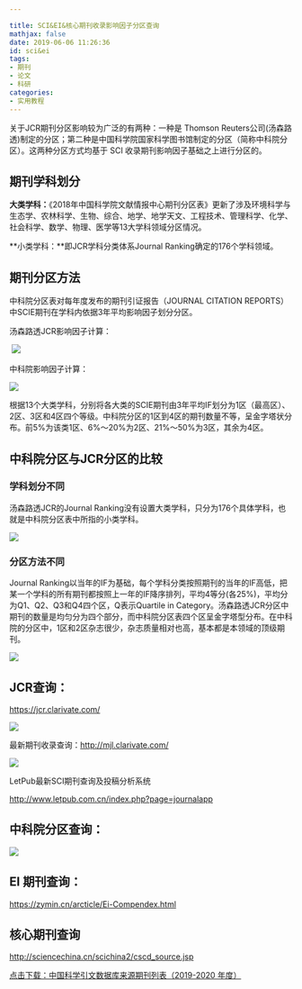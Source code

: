 ```yaml
---

title: SCI&EI&核心期刊收录影响因子分区查询
mathjax: false
date: 2019-06-06 11:26:36
id: sci&ei
tags:
- 期刊
- 论文
- 科研
categories:
- 实用教程
---
```


 关于JCR期刊分区影响较为广泛的有两种：一种是 Thomson Reuters公司(汤森路透)制定的分区；第二种是中国科学院国家科学图书馆制定的分区（简称中科院分区）。这两种分区方式均基于 SCI 收录期刊影响因子基础之上进行分区的。

<!---more--->

## 期刊学科划分

**大类学科：**《2018年中国科学院文献情报中心期刊分区表》更新了涉及环境科学与生态学、农林科学、生物、综合、地学、地学天文、工程技术、管理科学、化学、社会科学、数学、物理、医学等13大学科领域分区情况。

**小类学科：**即JCR学科分类体系Journal Ranking确定的176个学科领域。

## 期刊分区方法

中科院分区表对每年度发布的期刊引证报告（JOURNAL CITATION REPORTS）中SCIE期刊在学科内依据3年平均影响因子划分分区。

汤森路透JCR影响因子计算：

​                                    ![](https://zymin-1255632454.cos.ap-shanghai.myqcloud.com/0newblog/235635sh019gz4n1g8pnb2.png)

中科院影响因子计算：

![](https://zymin-1255632454.cos.ap-shanghai.myqcloud.com/0newblog/235651b0kppc74pkcbm5ps.png)

根据13个大类学科，分别将各大类的SCIE期刊由3年平均IF划分为1区（最高区）、2区、3区和4区四个等级。中科院分区的1区到4区的期刊数量不等，呈金字塔状分布。前5%为该类1区、6%～20%为2区、21%～50%为3区，其余为4区。

## 中科院分区与JCR分区的比较

### 学科划分不同

汤森路透JCR的Journal Ranking没有设置大类学科，只分为176个具体学科，也就是中科院分区表中所指的小类学科。

![](https://zymin-1255632454.cos.ap-shanghai.myqcloud.com/0newblog/235842rzcvhnh4axugk9xz.jpg)

### 分区方法不同

Journal Ranking以当年的IF为基础，每个学科分类按照期刊的当年的IF高低，把某一个学科的所有期刊都按照上一年的IF降序排列，平均4等分(各25%)，平均分为Q1、Q2、Q3和Q4四个区，Q表示Quartile in Category。汤森路透JCR分区中期刊的数量是均匀分为四个部分，而中科院分区表四个区呈金字塔型分布。在中科院的分区中，1区和2区杂志很少，杂志质量相对也高，基本都是本领域的顶级期刊。

![](https://zymin-1255632454.cos.ap-shanghai.myqcloud.com/0newblog/000104u8888y9wwl2ep01u.jpg)



## JCR查询：

https://jcr.clarivate.com/

![](https://zymin-1255632454.cos.ap-shanghai.myqcloud.com/0newblog/1559791897790.png)

最新期刊收录查询：http://mjl.clarivate.com/

![](https://zymin-1255632454.cos.ap-shanghai.myqcloud.com/0newblog/1559791682861.png)



LetPub最新SCI期刊查询及投稿分析系统

http://www.letpub.com.cn/index.php?page=journalapp

## 中科院分区查询：

![](https://zymin-1255632454.cos.ap-shanghai.myqcloud.com/0newblog/1559797452193.png)

## EI 期刊查询：

https://zymin.cn/arcticle/Ei-Compendex.html

## 核心期刊查询

http://sciencechina.cn/scichina2/cscd_source.jsp

[点击下载：中国科学引文数据库来源期刊列表（2019-2020 年度）](http://sciencechina.cn/scichina2/style/sourcelist19_20.pdf)

